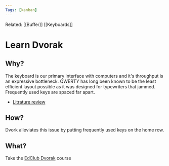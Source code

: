 ```yaml
---
Tags: [kanban]
---
```

Related: [[Buffer]] [[Keyboards]]
# Learn Dvorak

## Why?
The keyboard is our primary interface with computers and it's throughput is an expressive bottleneck. QWERTY has long been known to be the least efficient layout possible as it was designed for typewriters that jammed. Frequently used keys are spaced far apart. 
- [Litrature review](https://www.lesswrong.com/posts/dTaL7qDreYirurgez/how-bad-is-qwerty-really-a-review-of-the-literature-such-as)

## How?
Dvork alleviates this issue by putting frequently used keys on the home row. 

## What?
Take the [EdClub Dvorak](https://www.edclub.com/sportal/program-4.game) course

